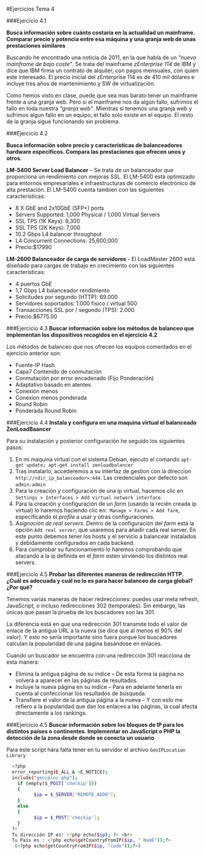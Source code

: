 #Ejercicios Tema 4

###Ejercicio 4.1

**Busca información sobre cuánto costaría en la actualidad un mainframe. Comparar precio y potencia entre esa máquina y una granja web de unas prestaciones similares**

Buscando he encontrado una noticia de 2011, en la que habla de un *"nuevo mainframe de bajo coste"*. Se trata del mainframe *zEnterprise 114* de IBM y dice que IBM firma un contrato de alquiler, con pagos mensuales, con quien este interesado.
El precio inicial del zEnterprise 114 es de 410 mil dólares e incluye tres años de mantenimiento y SW de virtualización.

Como hemos visto en clase, puede que sea mas barato tener un mainframe frente a una granja web. Pero si el mainframe nos da algún fallo, sufrimos el fallo en toda nuestra *"granja web"*.
Mientras si tenemos una granja web y sufrimos algun fallo en un equipo, el fallo solo existe en el equipo. El resto de la granja sigue funcionando sin problema.


###Ejercicio 4.2

**Busca información sobre precio y características de balanceadores hardware especificos. Compara las prestaciones que ofrecen unos y otros.**

**LM-5400 Server Load Balancer** – Se trata de un balanceador que proporciona un rendimiento con mejoras SSL. El LM-5400 está optimizado para entornos empresariales e infraestructuras de comercio electrónico de alta prestación. El LM-5400 cuenta tambien con las siguientes características:

  * 8 X GbE and 2x10GbE (SFP+) ports
  * Servers Supported: 1,000 Physical / 1,000 Virtual Servers
  * SSL TPS (1K Keys): 9,300
  * SSL TPS (2K Keys): 7,000
  * 10.2 Gbps L4 balancer throughput
  * L4 Concurrent Connections: 25,600,000
  * Precio:$17990

**LM-2600 Balanceador de carga de servidores** - El LoadMaster 2600 está diseñado para cargas de trabajo en crecimiento con las siguientes características:

  * 4 puertos GbE
  * 1,7 Gbps L4 balanceador rendimiento
  * Solicitudes por segundo (HTTP): 69.000
  * Servidores soportados: 1.000 físico / virtual 500
  * Transacciones SSL por / segundo (TPS): 2.000
  * Precio:$6775.00

###Ejercicio 4.3
**Buscar información sobre los métodos de balanceo que implementan los dispositivos recogidos en el ejercicio 4.2**

Los métodos de balanceo que nos ofrecen los equipos comentados en el ejercicio anterior son:

  + Fuente-IP Hash
  + Capa7 Contenido de conmutación
  + Conmutación por error encadenado (Fijo Ponderación)
  + Adaptativo basado en atentes
  + Conexión menos
  + Conexion menos ponderada
  + Round Robin
  + Ponderada Round Robin

###Ejercicio 4.4
**Instala y configura en una maquina virtual el balanceado ZenLoadBaancer**


Para su instalación y posterior configuración he seguido los siguientes pasos:

  1.  En mi maquina virtual con el sistema Debian, ejecuto el comando ``apt-get update; apt-get install zenloadbalancer``
  2.  Tras instalarlo, accederemos a su interfaz de gestion con la direccion ``http://<dir_ip_balanceador>:444``. Las credenciales por defecto son ``admin:admin``
  3.  Para la creación y configuración de una ip virtual, hacemos clic en ``Settings > Interfaces > Add virtual network interface``.
  4.  Para la creación y configuración de un *farm* (usando la recién creada ip virtual) lo haremos haciendo clic en:`` Manage > Farms > Add farm``, especificando el *profile* a usar y otras configuraciones.
  5.  *Asignación de real servers*. Dentro de la configuración del *farm* está la opción ``Add real server``, que usaremos para añadir cada real server. En este punto debemos tener los hosts y el servicio a balancear instalados y debidamente configurados en cada backend.
  6.  Para comprobar su funcionamiento lo haremos comprobando que atacando a la ip definida en el *farm* esten sirviendo los distintos real servers.

###Ejercicio 4.5
**Probar las diferentes maneras de redirección HTTP. ¿Cuál es adecuada y cuál no lo es para hacer balanceo de carga global? ¿Por qué?**  

Tenemos varias maneras de hacer redirecciones: puedes usar meta refresh, JavaScript, o incluso redirecciones 302 (temporales). Sin embargo, las únicas que pasan la prueba de los buscadores son las 301.

La diferencia está en que una redirección 301 transmite todo el valor de enlace de la antigua URL a la nueva (se dice que al menos el 90% del valor). Y esto no sería importante sino fuera porque los buscadores calculan la popularidad de una página basándose en enlaces.

Cuando un buscador se encuentra con una redirección 301 reacciona de esta manera:

  + Elimina la antigua página de su índice – De esta forma la página no volverá a aparecer en las páginas de resultados.
  + Incluye la nueva página en su índice – Para en adelante tenerla en cuenta al confeccionar los resultados de búsqueda.
  + Transfiere el valor de la antigua página a la nueva – Y con esto me refiero a la popularidad que dan los enlaces a las páginas, la cual afecta directamente a los rankings.

###Ejercicio 4.5
**Buscar información sobre los bloques de IP para los distintos países o continentes. Implementar en JavaScript o PHP la detección de la zona desde donde se conecta un usuario**

Para este script hára falta tener en tu servidor el archivo ``GeoIPLocation Library``
```sh
  <?php
  error_reporting(E_ALL & ~E_NOTICE);
  include("geoiploc.php");
    if (empty($_POST['checkip']))
    {
          $ip = $_SERVER["REMOTE_ADDR"];
    }
    else
    {
          $ip = $_POST['checkip'];
    }
  ?>
  Tu dirección IP es: <?php echo($ip); ?> <br>
  Tu País es : <?php echo(getCountryFromIP($ip, " NamE"));?>
   (<?php echo(getCountryFromIP($ip, "code"));?>)
```
